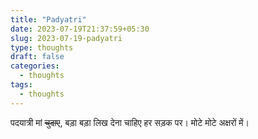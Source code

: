 ```yaml
---
title: "Padyatri"
date: 2023-07-19T21:37:59+05:30
slug: 2023-07-19-padyatri
type: thoughts
draft: false
categories:
  - thoughts
tags:
  - thoughts
---
```


पदयात्री मां <strike>चुदाए</strike>, बड़ा बड़ा लिख देना चाहिए हर सड़क पर। मोटे मोटे अक्षरों में।
